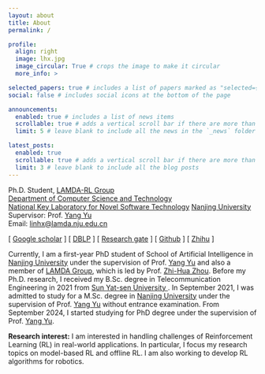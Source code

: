 ```yaml
---
layout: about
title: About
permalink: /

profile:
  align: right
  image: lhx.jpg
  image_circular: True # crops the image to make it circular
  more_info: >

selected_papers: true # includes a list of papers marked as "selected={true}"
social: false # includes social icons at the bottom of the page

announcements:
  enabled: true # includes a list of news items
  scrollable: true # adds a vertical scroll bar if there are more than 3 news items
  limit: 5 # leave blank to include all the news in the `_news` folder

latest_posts:
  enabled: true
  scrollable: true # adds a vertical scroll bar if there are more than 3 new posts items
  limit: 3 # leave blank to include all the blog posts
---
```


Ph.D. Student, <a href="https://lamda-rl.nju.edu.cn/">LAMDA-RL Group</a><br>
  <a href="https://www.nju.edu.cn/EN/7f/6b/c7136a163691/page.htm">Department of Computer Science and Technology</a> <br />
  <a href="http://keysoftlab.nju.edu.cn/">National Key Laboratory for Novel Software Technology</a> 
  <a href="http://www.nju.edu.cn/">Nanjing University</a><br />
Supervisor: Prof. <a href="http://lamda.nju.edu.cn/yuy/">Yang Yu</a> <br/>
Email: linhx@lamda.nju.edu.cn <br/>

[ [Google scholar](https://scholar.google.com/citations?user=At1Sd0IAAAAJ&hl=en&oi=ao) ] [ [DBLP](https://dblp.org/pid/329/5771.html) ] [ [Research gate](https://www.researchgate.net/profile/Haoxin-Lin-3) ] [ [Github](https://github.com/HxLyn3) ] [ [Zhihu](https://www.zhihu.com/people/lin-50-56-8) ]


<p> Currently, I am a first-year PhD student of School of Artificial Intelligence in <a href="https://www.nju.edu.cn/EN/main.htm">Nanjing University</a> under the supervision of Prof. <a href="http://www.lamda.nju.edu.cn/yuy/">Yang Yu</a> and also a member of <a href="https://www.lamda.nju.edu.cn/MainPage.ashx">LAMDA Group</a>, which is led by Prof. <a href="https://cs.nju.edu.cn/zhouzh/index.htm">Zhi-Hua Zhou</a>.  
Before my Ph.D. research, I received my B.Sc. degree in Telecommunication Engineering in 2021 from <a href="https://www.sysu.edu.cn/sysuen/"> Sun Yat-sen University </a> . In September 2021, I was admitted to study for a M.Sc. degree in <a href="https://www.nju.edu.cn/EN/main.htm">Nanjing University</a>  under the supervision of  Prof. <a href="http://www.lamda.nju.edu.cn/yuy/">Yang Yu</a> without entrance examination. From September 2024, I started studying for PhD degree under the supervision of Prof. <a href="http://www.lamda.nju.edu.cn/yuy/">Yang Yu</a>. </p>

**Research interest:**  I am interested in handling challenges of Reinforcement Learning (RL) in real-world applications. In particular, I focus my research topics on model-based RL and offline RL. I am also working to develop RL algorithms for robotics.

